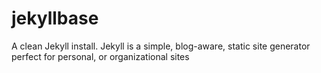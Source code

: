 # jekyllbase
A clean Jekyll install. Jekyll is a simple, blog-aware, static site generator perfect for personal, or organizational sites
